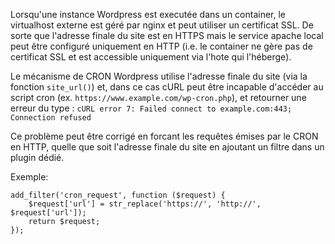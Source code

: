 Lorsqu'une instance Wordpress est executée dans un container, le virtualhost externe est géré par nginx et peut utiliser un certificat SSL. De sorte que l'adresse finale du site est en HTTPS mais le service apache local peut être configuré uniquement en HTTP (i.e. le container ne gère pas de certificat SSL et est accessible uniquement via l'hote qui l'héberge).

Le mécanisme de CRON Wordpress utilise l'adresse finale du site (via la fonction `site_url()`) et, dans ce cas cURL peut être incapable d'accéder au script cron (ex. `https://www.example.com/wp-cron.php`), et retourner une erreur du type : 
`cURL error 7: Failed connect to example.com:443; Connection refused`

Ce problème peut être corrigé en forcant les requêtes émises par le CRON en HTTP, quelle que soit l'adresse finale du site en ajoutant un filtre dans un plugin dédié.

Exemple:

```
add_filter('cron_request', function ($request) {
	$request['url'] = str_replace('https://', 'http://', $request['url']);
	return $request;
});
```



